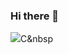 ### Hi there 👋

<img src="https://img.shields.io/badge/lightgrey?style=flat-square&logo=simpleicons#A8B9CC&logoColor=white"/>C</a>&nbsp 

<!--
**tgb02087/tgb02087** is a ✨ _special_ ✨ repository because its `README.md` (this file) appears on your GitHub profile.

Here are some ideas to get you started:

- 🔭 I’m currently working on ...
- 🌱 I’m currently learning ...
- 👯 I’m looking to collaborate on ...
- 🤔 I’m looking for help with ...
- 💬 Ask me about ...
- 📫 How to reach me: ...
- 😄 Pronouns: ...
- ⚡ Fun fact: ...
-->
